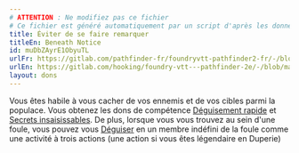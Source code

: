 ```yaml
---
# ATTENTION : Ne modifiez pas ce fichier
# Ce fichier est généré automatiquement par un script d'après les données du module Foundry VTT officiel et de sa traduction
title: Éviter de se faire remarquer
titleEn: Beneath Notice
id: muDbZAyrE1ObyuTL
urlFr: https://gitlab.com/pathfinder-fr/foundryvtt-pathfinder2-fr/-/blob/master/data/feats/muDbZAyrE1ObyuTL.htm
urlEn: https://gitlab.com/hooking/foundry-vtt---pathfinder-2e/-/blob/master/packs/data/feats.db/beneath-notice.json
layout: dons
---
```

Vous êtes habile à vous cacher de vos ennemis et de vos cibles parmi la populace. Vous obtenez les dons de compétence [Déguisement rapide](déguisement-rapide.html) et [Secrets insaisissables](secrets-insaisissables.html). De plus, lorsque vous vous trouvez au sein d'une foule, vous pouvez vous [Déguiser](../actions/se-déguiser.html) en un membre indéfini de la foule comme une activité à trois actions (une action si vous êtes légendaire en Duperie)

